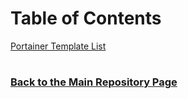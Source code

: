 # Table of Contents

[Portainer Template List](https://github.com/mycroftwilde/portainer_templates/tree/master/TemplatesList)

#
### [Back to the Main Repository Page](https://github.com/mycroftwilde/portainer_templates)
